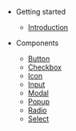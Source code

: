 - Getting started

  - [Introduction](introduction.md)

- Components

  - [Button](components/button.md)
  - [Checkbox](components/checkbox.md)
  - [Icon](components/icon.md)
  - [Input](components/input.md)
  - [Modal](components/modal.md)
  - [Popup](components/popup.md)
  - [Radio](components/radio.md)
  - [Select](components/select.md)
